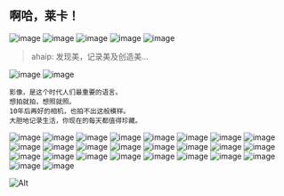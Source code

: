 ## 啊哈，莱卡！

![image](https://user-images.githubusercontent.com/109412346/179347719-ceb4a4b1-ddcf-44be-ad33-fe2373c16242.png)
![image](https://user-images.githubusercontent.com/109412346/179347742-ab6b444a-9c07-46b8-af60-6926bdc4688d.png)
![image](https://user-images.githubusercontent.com/109412346/179347734-290c9f53-f18e-43e4-b264-4713be83d380.png)
![image](https://user-images.githubusercontent.com/109412346/179347727-7f8d9075-5488-42b8-b304-a0e2a81866db.png)
![image](https://user-images.githubusercontent.com/109412346/179347750-7a9046df-a79e-4496-b982-1127d9ba0762.png)

> ahaip: 发现美，记录美及创造美...

![image](https://user-images.githubusercontent.com/109412346/179381998-ee0bf868-a173-45aa-acf0-1a6b4c48844a.png)
![image](https://user-images.githubusercontent.com/109412346/179381999-3266cef0-be65-410c-9e7a-47902601c90c.png)

```
影像，是这个时代人们最重要的语言。
想拍就拍，想照就照。
10年后再好的相机，也拍不出这般模样。
大胆地记录生活，你现在的每天都值得珍藏。
```

![image](https://user-images.githubusercontent.com/109412346/179381885-59ea1143-9290-473d-9dc0-faef8d9215fa.png)
![image](https://user-images.githubusercontent.com/109412346/179381891-6898dfef-d172-4388-9a0d-6cbd83a3c0ed.png)
![image](https://user-images.githubusercontent.com/109412346/179381899-cd18b064-d1b6-45f3-b7fd-9fc8d090004e.png)
![image](https://user-images.githubusercontent.com/109412346/179381890-b25d763e-1371-404d-b2a2-786a49059b4a.png)
![image](https://user-images.githubusercontent.com/109412346/179381887-57d4fb9e-5f31-4e9f-9bad-2f06819b703c.png)
![image](https://user-images.githubusercontent.com/109412346/179381903-b2bfdfe9-f4a0-491b-9328-4378327291e5.png)
![image](https://user-images.githubusercontent.com/109412346/179381908-214746d9-5e6d-4c1d-b3ba-74259dc1e360.png)
![image](https://user-images.githubusercontent.com/109412346/179381911-c7dfc781-328b-4b55-8be9-3a691a99e449.png)
![image](https://user-images.githubusercontent.com/109412346/179381913-7cf44942-ef99-4f40-b4ab-a201915a313d.png)
![image](https://user-images.githubusercontent.com/109412346/179381914-5d417a77-ce4e-421d-b3d6-5d0c8fd2814b.png)
![image](https://user-images.githubusercontent.com/109412346/179381920-7e379d9f-0a3b-4e0a-9215-aa5c2c149bd4.png)
![image](https://user-images.githubusercontent.com/109412346/179381900-988b5cdc-d3ff-4549-8894-593fdd55e800.png)
![image](https://user-images.githubusercontent.com/109412346/179381904-93c2071b-1a0e-431c-98e2-d586f0d18a19.png)
![image](https://user-images.githubusercontent.com/109412346/179381910-c30e5af7-dd1b-418e-a519-9ef9b0e2bfb9.png)
![image](https://user-images.githubusercontent.com/109412346/179381921-8c56fd88-9701-48ab-980d-f2fca6f5d52f.png)
![image](https://user-images.githubusercontent.com/109412346/179381925-159767af-c55c-424b-85d6-b32e454caedf.png)
![image](https://user-images.githubusercontent.com/109412346/179381922-c7b235fb-d7fd-4507-86ef-7e091cd0423c.png)
![image](https://user-images.githubusercontent.com/109412346/179381929-ce7823db-a08e-4da5-970f-ab9877c3994b.png)
![image](https://user-images.githubusercontent.com/109412346/179381932-638743dd-74d2-4ac4-a19f-afba829c67b8.png)
![image](https://user-images.githubusercontent.com/109412346/179381924-b79482ad-8abc-4cdf-9a39-31aa8c2300b7.png)
![image](https://user-images.githubusercontent.com/109412346/179381927-b680486d-d4ef-4406-879e-42e54c768ad4.png)
![image](https://user-images.githubusercontent.com/109412346/179381897-31ec67c2-a24c-4387-8e33-18b2aa0becd9.png)
![image](https://user-images.githubusercontent.com/109412346/179381937-5fd32f03-472e-400c-95bd-67fbbcee6d8c.png)
![image](https://user-images.githubusercontent.com/109412346/179381940-5cf61fb6-3e43-4c36-ba68-3b268cee40b1.png)
![image](https://user-images.githubusercontent.com/109412346/179381935-22061483-e6ab-4185-a0c0-8495a7e9f8ae.png)
![image](https://user-images.githubusercontent.com/109412346/179381884-cfcc3bcd-841e-42f5-8831-fd54b78ca8a8.png)


![Alt](https://repobeats.axiom.co/api/embed/cb158f7213b3e18079ae2f72ac4dec915ad48889.svg "Repobeats analytics image")
